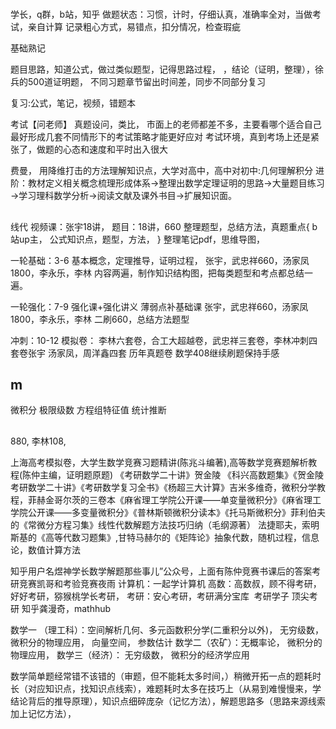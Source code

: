 
#
学长，q群，b站，知乎
做题状态：习惯，计时，仔细认真，准确率全对，当做考试，亲自计算
记录粗心方式，易错点，扣分情况，检查瑕疵

基础熟记

题目思路，知道公式，做过类似题型，记得思路过程，
，结论（证明，整理），徐兵的500道证明题，
不同习题章节留出时间差，同步不同部分复习

复习:公式，笔记，视频，错题本


考试【问老师】
真题设问，类比，
市面上的老师都差不多，主要看哪个适合自己
最好形成几套不同情形下的考试策略才能更好应对
考试环境，真到考场上还是紧张了，做题的心态和速度和平时出入很大

费曼，
用降维打击的方法理解知识点，大学对高中，高中对初中:几何理解积分
进阶：教材定义相关概念梳理形成体系→整理出数学定理证明的思路→大量题目练习→学习理科数学分析→阅读文献及课外书目→扩展知识面。

##
线代
视频课：张宇18讲，
题目：18讲，660
整理题型，总结方法，真题重点{
b站up主，
公式知识点，题型，方法，
}
整理笔记pdf，思维导图，


一轮基础：3-6
基本概念，定理推导，证明过程，
张宇，武忠祥660，汤家凤1800，李永乐，李林
内容两遍，制作知识结构图，把每类题型和考点都总结一遍。

一轮强化：7-9
强化课+强化讲义
薄弱点补基础课
张宇，武忠祥660，汤家凤1800，李永乐，李林
二刷660，总结方法题型

冲刺：10-12
模拟卷：
李林六套卷，合工大超越卷，武忠祥三套卷，李林冲刺四套卷张宇 汤家凤，周洋鑫四套
历年真题卷
数学408继续刷题保持手感

## m
微积分
极限级数
方程组特征值
统计推断


##
880, 李林108,

上海高考模拟卷，大学生数学竞赛习题精讲(陈兆斗编著),高等数学竞赛题解析教程(陈仲主编，证明题原题) 《考研数学二十讲》贺金陵 《科兴高数题集》《贺金陵考研数学二十讲》《考研数学复习全书》《杨超三大计算》吉米多维奇，微积分学教程，菲赫金哥尔茨的三卷本《麻省理工学院公开课——单变量微积分》《麻省理工学院公开课——多变量微积分》《普林斯顿微积分读本》《托马斯微积分》菲利伯夫的《常微分方程习集》线性代数解题方法技巧归纳（毛纲源著） 法捷耶夫，索明斯基的《高等代数习题集》,甘特马赫尔的《矩阵论》抽象代数，随机过程，信息论，数值计算方法

知乎用户名煜神学长数学解题那些事儿”公众号，上面有陈仲竞赛书课后的答案考研竞赛凯哥和考验竞赛夜雨
计算机：一起学计算机
高数：高数叔，顾不得考研，好好考研，猕猴桃学长考研，
考研：安心考研，考研满分宝库  考研学子 顶尖考研
知乎龚漫奇，mathhub

数学一 （理工科）：空间解析几何、多元函数积分学(二重积分以外)， 无穷级数， 微积分的物理应用， 向量空间， 参数估计
数学二（农矿）：无概率论， 微积分的物理应用，
数学三（经济）： 无穷级数， 微积分的经济学应用



数学简单题经常错不该错的（审题，但不能耗太多时间，）稍微开拓一点的题耗时长（对应知识点，找知识点线索），难题耗时太多在技巧上（从易到难慢慢来，学结论背后的推导原理），知识点细碎庞杂（记忆方法），解题思路多（思路来源线索加上记忆方法），